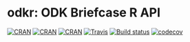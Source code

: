 # odkr: ODK Briefcase R API

[![CRAN](https://img.shields.io/cran/v/odkr.svg)](https://cran.r-project.org/package=odkr)
[![CRAN](https://img.shields.io/cran/l/odkr.svg)](https://CRAN.R-project.org/package=odkr)
[![CRAN](http://cranlogs.r-pkg.org/badges/odkr)](https://CRAN.R-project.org/package=odkr)
[![Travis](https://img.shields.io/travis/ernestguevarra/odkr.svg?branch=master)](https://travis-ci.org/ernestguevarra/odkr)
[![Build status](https://ci.appveyor.com/api/projects/status/ck8qwykc328x14q3/branch/master?svg=true)](https://ci.appveyor.com/project/ernestguevarra/odkr/branch/master)
[![codecov](https://codecov.io/gh/ernestguevarra/odkr/branch/master/graph/badge.svg)](https://codecov.io/gh/ernestguevarra/odkr)
